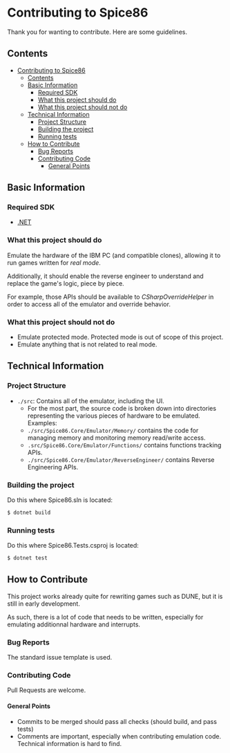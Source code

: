 # Contributing to Spice86

Thank you for wanting to contribute. Here are some guidelines.

## Contents

- [Contributing to Spice86](#contributing-to-spice86)
	- [Contents](#contents)
	- [Basic Information](#basic-information)
		- [Required SDK](#required-sdk)
		- [What this project should do](#what-this-project-should-do)
		- [What this project should not do](#what-this-project-should-not-do)
	- [Technical Information](#technical-information)
		- [Project Structure](#project-structure)
		- [Building the project](#building-the-project)
		- [Running tests](#running-tests)
	- [How to Contribute](#how-to-contribute)
		- [Bug Reports](#bug-reports)
		- [Contributing Code](#contributing-code)
			- [General Points](#general-points)


## Basic Information

### Required SDK

- [.NET](https://docs.assemblyscript.org/)

### What this project should do

Emulate the hardware of the IBM PC (and compatible clones), allowing it to run games written for *real mode*.

Additionally, it should enable the reverse engineer to understand and replace the game's logic, piece by piece.

For example, those APIs should be available to *CSharpOverrideHelper* in order to access all of the emulator and override behavior.

### What this project should not do

* Emulate protected mode. Protected mode is out of scope of this project.
* Emulate anything that is not related to real mode.

## Technical Information

### Project Structure

- `./src`: Contains all of the emulator, including the UI.
	- For the most part, the source code is broken down into directories representing the various pieces of hardware to be emulated. Examples:
	- `./src/Spice86.Core/Emulator/Memory/` contains the code for managing memory and monitoring memory read/write access.
	- `.src/Spice86.Core/Emulator/Functions/` contains functions tracking APIs.
	- `./src/Spice86.Core/Emulator/ReverseEngineer/` contains Reverse Engineering APIs.


### Building the project

Do this where Spice86.sln is located:

```bash
$ dotnet build
```

### Running tests

Do this where Spice86.Tests.csproj is located:

```bash
$ dotnet test
```

## How to Contribute

This project works already quite for rewriting games such as DUNE, but it is still in early development.

As such, there is a lot of code that needs to be written, especially for emulating additionnal hardware and interrupts.

### Bug Reports

The standard issue template is used.

### Contributing Code

Pull Requests are welcome.

#### General Points

- Commits to be merged should pass all checks (should build, and pass tests)
- Comments are important, especially when contributing emulation code. Technical information is hard to find.
